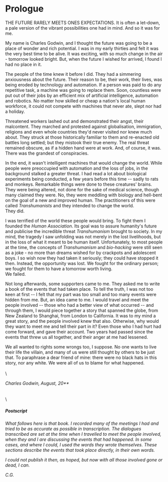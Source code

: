 
# Prologue
THE FUTURE RARELY MEETS ONES EXPECTATIONS. It is often a let-down, a pale version of the vibrant possibilities one had in mind. And so it was for me. 

My name is Charles Godwin, and I thought the future was going to be a place of wonder and rich potential. I was in my early thirties and felt it was the very best time to be alive. It was exciting, with so much change in the air - tomorrow looked bright. But, when the future I wished for arrived, I found I had no place in it. 

The people of the time knew it before I did. They had a simmering anxiousness about the future. Their reason to be, their work, their lives, was being eroded by technology and automation. If a person was paid to do any repetitive task, a machine was going to replace them. Soon, countless were put out of their jobs by an efficient mix of artificial intelligence, automation and robotics. No matter how skilled or cheap a nation's local human workforce, it could not compete with machines that never ate, slept nor had a holiday.

Threatened workers lashed out and demonstrated their angst, their malcontent. They marched and protested against globalisation, immigration, religions and even whole countries they'd never visited nor knew much about. They struck at those historically familiar to them and re-enacted old battles long settled; but they mistook their true enemy. The real threat remained obscure, as if a hidden hand were at work. And, of course, it was. There was the grandest of conspiracies.

In the end, it wasn't intelligent machines that would change the world. While people were preoccupied with automation and the loss of jobs, in the background stalked a greater threat. I had read a lot about biological experiments being conducted, a few years before this time -- sadly to rats and monkeys. Remarkable things were done to these creatures' brains. They were being altered, not done for the sake of medical science, though many claimed they were. No, they were meddling with biology and hell-bent on the goal of a new and improved human. The practitioners of this were called *Transhumanists* and they intended to change the world. \
They did.  

I was terrified of the world these people would bring. To fight them I founded the *Human Association*. Its goal was to assure humanity's future and publicise the incredible threat *Transhumanism* brought to society. In my mind, the tragedy I saw unfolding was not merely in the lost livelihoods, but in the loss of what it meant to be human itself. Unfortunately, to most people at the time, the concepts of *Transhumanism* and *bio-hacking* were still seen as a joke - no more than dreams wished for by crackpots and adolescent boys. I so wish now they had taken it seriously; they could have stopped it then. Instead, the opportunity was lost. We fought for the ordinary person; we fought for them to have a tomorrow worth living. \
We failed.

Not long afterwards, some supporters came to me. They asked me to write a book of the events that had taken place. To tell the truth, I was not too keen at first -- I felt that my part was too small and too many events were hidden from me. But, an idea came to me. I would travel and meet the people involved -- those who had a better view of what occurred -- and through them, I would piece together a story that spanned the globe, from New Zealand to Shanghai, from London to California. It was to my mind a great story, and the people involved knew that also. Otherwise, why would they want to meet me and tell their part in it? Even those who I had hurt had come forward, and gave their account. Two years had passed since the events that threw us all together, and their anger at me had lessened.

We all wanted to rights some wrongs too, I suppose. No one wants to live their life the villain, and many of us were still thought by others to be just that. To paraphrase a dear friend of mine: there were no black hats in this story, nor any white. We were all of us to blame for what happened. 
\
\
\

*Charles Godwin, August, 20\*\**
\
\
\
\

##### *Postscript*

*What follows here is that book. I recorded many of the meetings I had and tried to be as accurate as possible in transcription. The dialogues transcribed are set at the time when I travelled to meet the people involved, when they and I are discussing the events that had happened. In some cases, and where I could, I used the words they wrote themselves. These sections describe the events that took place directly, in their own words.*

*I could not publish it then, as hoped, but now with all those involved gone or dead, I can.*

*C.G.*

